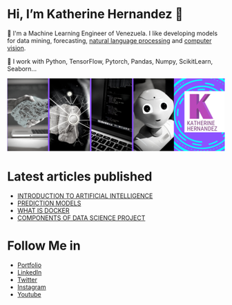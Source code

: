 
# Hi, I’m Katherine Hernandez 👋

👀 I'm a Machine Learning Engineer of Venezuela. I like developing models for data mining, forecasting, [natural language processing](https://github.com/kathyhernndez/portfolio_say_my_brand/tree/main/chat_bot) and [computer vision](https://kathyhernndez.github.io/imageclassifier/).

🌱 I work with Python, TensorFlow, Pytorch, Pandas, Numpy, ScikitLearn, Seaborn...


![Machine Learnening](https://github.com/kathyhernndez/kathyhernndez/blob/main/machine%20learnig%20%2C%20Python%20%26%20data%20engineer.png)


# Latest articles published

- [INTRODUCTION TO ARTIFICIAL INTELLIGENCE](https://www.youtube.com/watch?v=apC_BHBoR6E&t=37s)
- [PREDICTION MODELS](https://www.linkedin.com/pulse/modelos-de-predicci%C3%B3n-katherine-hernandez/)
- [WHAT IS DOCKER](https://www.linkedin.com/pulse/qu%C3%A9-es-docker-y-para-que-sirve-katherine-hernandez/)
- [COMPONENTS OF DATA SCIENCE PROJECT](https://www.linkedin.com/pulse/componentes-para-un-proyecto-de-ciencia-datos-katherine-hernandez/)

# Follow Me in
- [Portfolio](https://kathyhernndez.github.io/kathyportfolio/)
- [LinkedIn](https://www.linkedin.com/in/katherine-hernandez-1b5301190/)
- [Twitter](https://twitter.com/kathyhernndz)
- [Instagram](https://www.instagram.com/kathyhernndez/)
- [Youtube](https://www.youtube.com/channel/UCytH2H61XhEaaFPDUDeONhA)





<!---
lesttalkcode/lesttalkcode is a ✨ special ✨ repository because its `README.md` (this file) appears on your GitHub profile.
You can click the Preview link to take a look at your changes.
--->

